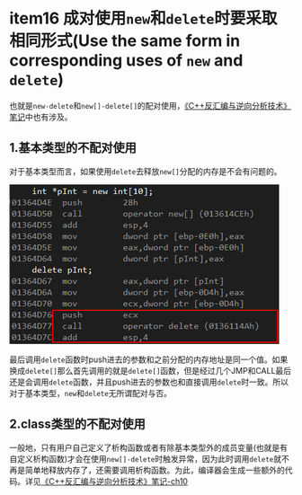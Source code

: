 # item16 成对使用`new`和`delete`时要采取相同形式(Use the same form in corresponding uses of `new` and `delete`)
也就是`new-delete`和`new[]-delete[]`的配对使用，[《C++反汇编与逆向分析技术》笔记](https://github.com/l-iberty/Disassembly-And-RE-For-Cpp)中也有涉及。

## 1.基本类型的不配对使用
对于基本类型而言，如果使用`delete`去释放`new[]`分配的内存是不会有问题的。

![](images/1.png)

最后调用`delete`函数时push进去的参数和之前分配的内存地址是同一个值。如果换成`delete[]`那么首先调用的就是`delete[]`函数，但是经过几个JMP和CALL最后还是会调用`delete`函数，并且push进去的参数也和直接调用`delete`时一致。所以对于基本类型，`new`和`delete`无所谓配对与否。

## 2.class类型的不配对使用
一般地，只有用户自己定义了析构函数或者有除基本类型外的成员变量(也就是有自定义析构函数)才会在使用`new[]-delete`时触发异常，因为此时调用`delete`就不再是简单地释放内存了，还需要调用析构函数。为此，编译器会生成一些额外的代码。详见[《C++反汇编与逆向分析技术》笔记-ch10](https://github.com/l-iberty/Disassembly-And-RE-For-Cpp/tree/master/notes/ch10)